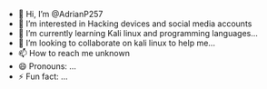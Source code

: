 - 👋 Hi, I’m @AdrianP257
- 👀 I’m interested in Hacking devices and social media accounts
- 🌱 I’m currently learning Kali linux and programming languages...
- 💞️ I’m looking to collaborate on kali linux to help me...
- 📫 How to reach me unknown
- 😄 Pronouns: ...
- ⚡ Fun fact: ...

<!---
AdrianP257/AdrianP257 is a ✨ special ✨ repository because its `README.md` (this file) appears on your GitHub profile.
You can click the Preview link to take a look at your changes.
--->
